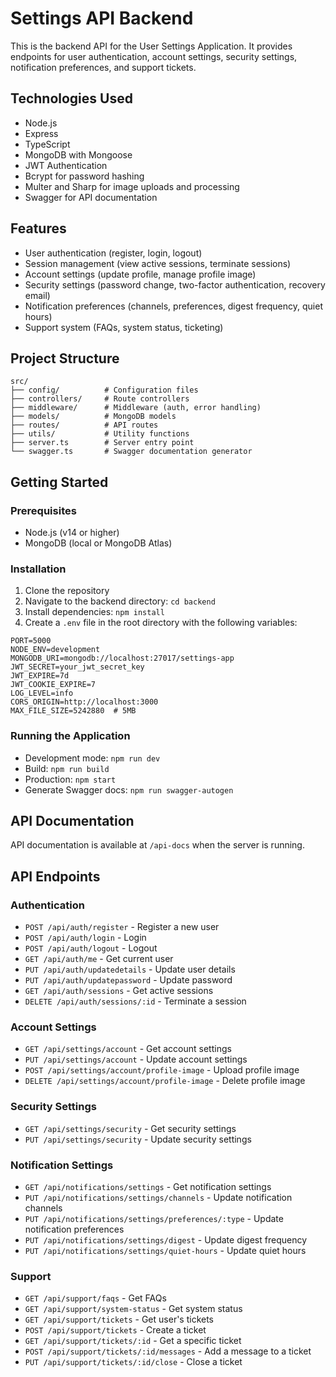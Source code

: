 # Settings API Backend

This is the backend API for the User Settings Application. It provides endpoints for user authentication, account settings, security settings, notification preferences, and support tickets.

## Technologies Used

- Node.js
- Express
- TypeScript
- MongoDB with Mongoose
- JWT Authentication
- Bcrypt for password hashing
- Multer and Sharp for image uploads and processing
- Swagger for API documentation

## Features

- User authentication (register, login, logout)
- Session management (view active sessions, terminate sessions)
- Account settings (update profile, manage profile image)
- Security settings (password change, two-factor authentication, recovery email)
- Notification preferences (channels, preferences, digest frequency, quiet hours)
- Support system (FAQs, system status, ticketing)

## Project Structure

```
src/
├── config/          # Configuration files
├── controllers/     # Route controllers
├── middleware/      # Middleware (auth, error handling)
├── models/          # MongoDB models
├── routes/          # API routes
├── utils/           # Utility functions
├── server.ts        # Server entry point
└── swagger.ts       # Swagger documentation generator
```

## Getting Started

### Prerequisites

- Node.js (v14 or higher)
- MongoDB (local or MongoDB Atlas)

### Installation

1. Clone the repository
2. Navigate to the backend directory: `cd backend`
3. Install dependencies: `npm install`
4. Create a `.env` file in the root directory with the following variables:

```
PORT=5000
NODE_ENV=development
MONGODB_URI=mongodb://localhost:27017/settings-app
JWT_SECRET=your_jwt_secret_key
JWT_EXPIRE=7d
JWT_COOKIE_EXPIRE=7
LOG_LEVEL=info
CORS_ORIGIN=http://localhost:3000
MAX_FILE_SIZE=5242880  # 5MB
```

### Running the Application

- Development mode: `npm run dev`
- Build: `npm run build`
- Production: `npm start`
- Generate Swagger docs: `npm run swagger-autogen`

## API Documentation

API documentation is available at `/api-docs` when the server is running.

## API Endpoints

### Authentication
- `POST /api/auth/register` - Register a new user
- `POST /api/auth/login` - Login
- `POST /api/auth/logout` - Logout
- `GET /api/auth/me` - Get current user
- `PUT /api/auth/updatedetails` - Update user details
- `PUT /api/auth/updatepassword` - Update password
- `GET /api/auth/sessions` - Get active sessions
- `DELETE /api/auth/sessions/:id` - Terminate a session

### Account Settings
- `GET /api/settings/account` - Get account settings
- `PUT /api/settings/account` - Update account settings
- `POST /api/settings/account/profile-image` - Upload profile image
- `DELETE /api/settings/account/profile-image` - Delete profile image

### Security Settings
- `GET /api/settings/security` - Get security settings
- `PUT /api/settings/security` - Update security settings

### Notification Settings
- `GET /api/notifications/settings` - Get notification settings
- `PUT /api/notifications/settings/channels` - Update notification channels
- `PUT /api/notifications/settings/preferences/:type` - Update notification preferences
- `PUT /api/notifications/settings/digest` - Update digest frequency
- `PUT /api/notifications/settings/quiet-hours` - Update quiet hours

### Support
- `GET /api/support/faqs` - Get FAQs
- `GET /api/support/system-status` - Get system status
- `GET /api/support/tickets` - Get user's tickets
- `POST /api/support/tickets` - Create a ticket
- `GET /api/support/tickets/:id` - Get a specific ticket
- `POST /api/support/tickets/:id/messages` - Add a message to a ticket
- `PUT /api/support/tickets/:id/close` - Close a ticket 